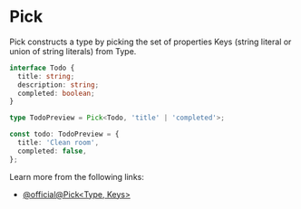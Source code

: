 # Pick

Pick constructs a type by picking the set of properties Keys (string literal or union of string literals) from Type.

```typescript
interface Todo {
  title: string;
  description: string;
  completed: boolean;
}

type TodoPreview = Pick<Todo, 'title' | 'completed'>;

const todo: TodoPreview = {
  title: 'Clean room',
  completed: false,
};
```

Learn more from the following links:

- [@official@Pick<Type, Keys>](https://www.typescriptlang.org/docs/handbook/utility-types.html#picktype-keys)
